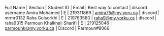   Full Name                |  Section |   Student ID   |           Email         |   Best way to contact   |   discord username
Amira Mohamed              |     E    |   219311869    |     amira75@my.yoru.ca  |        discord          |    mrmr0132
Raha Golsorkhi             |     E    |   219763580    |     raha9@my.yorku.ca   |        discord          |    raha9315
Parmoun Khalkhali Sharifi  |     E    |    219125046   |    parmounk@my.yorku.ca |        Discord          |     Parmoun#8066
